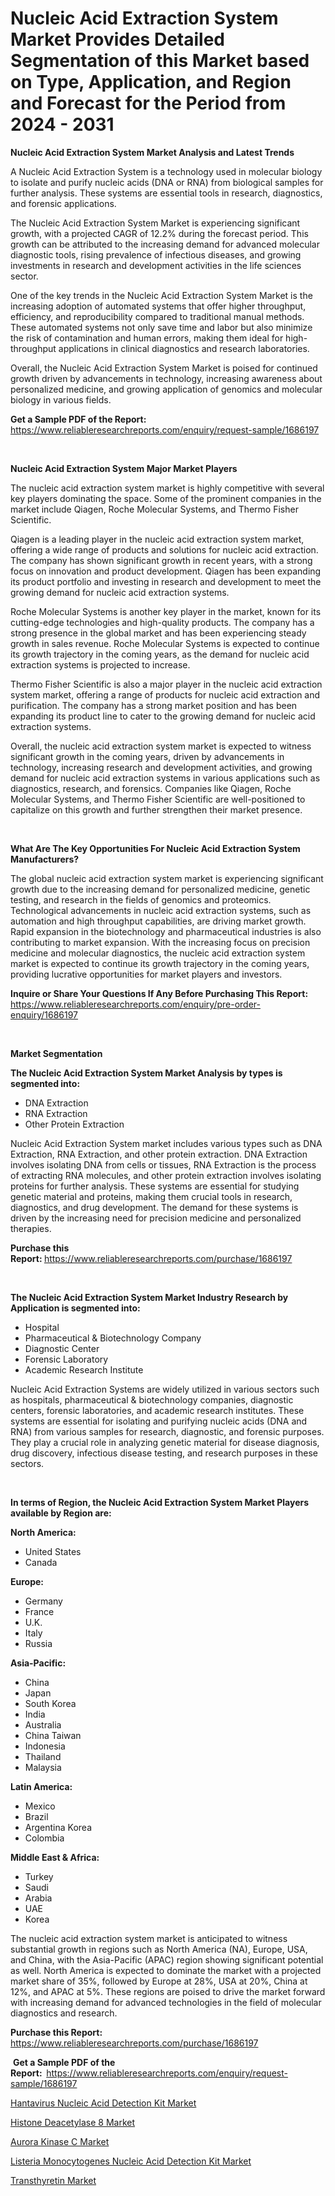 <p><h1>Nucleic Acid Extraction System Market Provides Detailed Segmentation of this Market based on Type, Application, and Region and Forecast for the Period from 2024 - 2031</h1></p><p><strong>Nucleic Acid Extraction System Market Analysis and Latest Trends</strong></p>
<p><p>A Nucleic Acid Extraction System is a technology used in molecular biology to isolate and purify nucleic acids (DNA or RNA) from biological samples for further analysis. These systems are essential tools in research, diagnostics, and forensic applications.</p><p>The Nucleic Acid Extraction System Market is experiencing significant growth, with a projected CAGR of 12.2% during the forecast period. This growth can be attributed to the increasing demand for advanced molecular diagnostic tools, rising prevalence of infectious diseases, and growing investments in research and development activities in the life sciences sector.</p><p>One of the key trends in the Nucleic Acid Extraction System Market is the increasing adoption of automated systems that offer higher throughput, efficiency, and reproducibility compared to traditional manual methods. These automated systems not only save time and labor but also minimize the risk of contamination and human errors, making them ideal for high-throughput applications in clinical diagnostics and research laboratories.</p><p>Overall, the Nucleic Acid Extraction System Market is poised for continued growth driven by advancements in technology, increasing awareness about personalized medicine, and growing application of genomics and molecular biology in various fields.</p></p>
<p><strong>Get a Sample PDF of the Report:&nbsp;</strong> <a href="https://www.reliableresearchreports.com/enquiry/request-sample/1686197">https://www.reliableresearchreports.com/enquiry/request-sample/1686197</a></p>
<p>&nbsp;</p>
<p><strong>Nucleic Acid Extraction System Major Market Players</strong></p>
<p><p>The nucleic acid extraction system market is highly competitive with several key players dominating the space. Some of the prominent companies in the market include Qiagen, Roche Molecular Systems, and Thermo Fisher Scientific.</p><p>Qiagen is a leading player in the nucleic acid extraction system market, offering a wide range of products and solutions for nucleic acid extraction. The company has shown significant growth in recent years, with a strong focus on innovation and product development. Qiagen has been expanding its product portfolio and investing in research and development to meet the growing demand for nucleic acid extraction systems.</p><p>Roche Molecular Systems is another key player in the market, known for its cutting-edge technologies and high-quality products. The company has a strong presence in the global market and has been experiencing steady growth in sales revenue. Roche Molecular Systems is expected to continue its growth trajectory in the coming years, as the demand for nucleic acid extraction systems is projected to increase.</p><p>Thermo Fisher Scientific is also a major player in the nucleic acid extraction system market, offering a range of products for nucleic acid extraction and purification. The company has a strong market position and has been expanding its product line to cater to the growing demand for nucleic acid extraction systems.</p><p>Overall, the nucleic acid extraction system market is expected to witness significant growth in the coming years, driven by advancements in technology, increasing research and development activities, and growing demand for nucleic acid extraction systems in various applications such as diagnostics, research, and forensics. Companies like Qiagen, Roche Molecular Systems, and Thermo Fisher Scientific are well-positioned to capitalize on this growth and further strengthen their market presence.</p></p>
<p>&nbsp;</p>
<p><strong>What Are The Key Opportunities For Nucleic Acid Extraction System Manufacturers?</strong></p>
<p><p>The global nucleic acid extraction system market is experiencing significant growth due to the increasing demand for personalized medicine, genetic testing, and research in the fields of genomics and proteomics. Technological advancements in nucleic acid extraction systems, such as automation and high throughput capabilities, are driving market growth. Rapid expansion in the biotechnology and pharmaceutical industries is also contributing to market expansion. With the increasing focus on precision medicine and molecular diagnostics, the nucleic acid extraction system market is expected to continue its growth trajectory in the coming years, providing lucrative opportunities for market players and investors.</p></p>
<p><strong>Inquire or Share Your Questions If Any Before Purchasing This Report:</strong> <a href="https://www.reliableresearchreports.com/enquiry/pre-order-enquiry/1686197">https://www.reliableresearchreports.com/enquiry/pre-order-enquiry/1686197</a></p>
<p>&nbsp;</p>
<p><strong>Market Segmentation</strong></p>
<p><strong>The Nucleic Acid Extraction System Market Analysis by types is segmented into:</strong></p>
<p><ul><li>DNA Extraction</li><li>RNA Extraction</li><li>Other Protein Extraction</li></ul></p>
<p><p>Nucleic Acid Extraction System market includes various types such as DNA Extraction, RNA Extraction, and other protein extraction. DNA Extraction involves isolating DNA from cells or tissues, RNA Extraction is the process of extracting RNA molecules, and other protein extraction involves isolating proteins for further analysis. These systems are essential for studying genetic material and proteins, making them crucial tools in research, diagnostics, and drug development. The demand for these systems is driven by the increasing need for precision medicine and personalized therapies.</p></p>
<p><strong>Purchase this Report:&nbsp;</strong><a href="https://www.reliableresearchreports.com/purchase/1686197">https://www.reliableresearchreports.com/purchase/1686197</a></p>
<p>&nbsp;</p>
<p><strong>The Nucleic Acid Extraction System Market Industry Research by Application is segmented into:</strong></p>
<p><ul><li>Hospital</li><li>Pharmaceutical & Biotechnology Company</li><li>Diagnostic Center</li><li>Forensic Laboratory</li><li>Academic Research Institute</li></ul></p>
<p><p>Nucleic Acid Extraction Systems are widely utilized in various sectors such as hospitals, pharmaceutical & biotechnology companies, diagnostic centers, forensic laboratories, and academic research institutes. These systems are essential for isolating and purifying nucleic acids (DNA and RNA) from various samples for research, diagnostic, and forensic purposes. They play a crucial role in analyzing genetic material for disease diagnosis, drug discovery, infectious disease testing, and research purposes in these sectors.</p></p>
<p>&nbsp;</p>
<p><strong>In terms of Region, the Nucleic Acid Extraction System Market Players available by Region are:</strong></p>
<p>
    <p> <strong> North America: </strong>
        <ul>
            <li>United States</li>
            <li>Canada</li>
        </ul>
        </p> 
    <p> <strong> Europe: </strong>
        <ul>
            <li>Germany</li>
            <li>France</li>
            <li>U.K.</li>
            <li>Italy</li>
            <li>Russia</li>
        </ul>
        </p> 
    <p> <strong> Asia-Pacific: </strong>
        <ul>
            <li>China</li>
            <li>Japan</li>
            <li>South Korea</li>
            <li>India</li>
            <li>Australia</li>
            <li>China Taiwan</li>
            <li>Indonesia</li>
            <li>Thailand</li>
            <li>Malaysia</li>
        </ul>
        </p> 
    <p> <strong> Latin America: </strong>
        <ul>
            <li>Mexico</li>
            <li>Brazil</li>
            <li>Argentina Korea</li>
            <li>Colombia</li>
        </ul>
        </p> 
    <p> <strong> Middle East & Africa: </strong>
        <ul>
            <li>Turkey</li>
            <li>Saudi</li>
            <li>Arabia</li>
            <li>UAE</li>
            <li>Korea</li>
        </ul>
    </p>
    </p>
<p><p>The nucleic acid extraction system market is anticipated to witness substantial growth in regions such as North America (NA), Europe, USA, and China, with the Asia-Pacific (APAC) region showing significant potential as well. North America is expected to dominate the market with a projected market share of 35%, followed by Europe at 28%, USA at 20%, China at 12%, and APAC at 5%. These regions are poised to drive the market forward with increasing demand for advanced technologies in the field of molecular diagnostics and research.</p></p>
<p><strong>Purchase this Report: </strong><a href="https://www.reliableresearchreports.com/purchase/1686197">https://www.reliableresearchreports.com/purchase/1686197</a></p>
<p>&nbsp;<strong>Get a Sample PDF of the Report:&nbsp;&nbsp;</strong><a href="https://www.reliableresearchreports.com/enquiry/request-sample/1686197">https://www.reliableresearchreports.com/enquiry/request-sample/1686197</a></p>
<p><strong></strong></p>
<p><p><a href="https://github.com/johnbach50/Market-Research-Report-List-2/blob/main/hantavirus-nucleic-acid-detection-kit-market.md">Hantavirus Nucleic Acid Detection Kit Market</a></p><p><a href="https://medium.com/@wyattconn1966/histone-deacetylase-8-market-report-reveals-the-latest-trends-and-growth-opportunities-of-this-1681db13103f">Histone Deacetylase 8 Market</a></p><p><a href="https://medium.com/@wyattconn1966/aurora-kinase-c-market-trends-forecast-and-competitive-analysis-to-2031-673029c6c45a">Aurora Kinase C Market</a></p><p><a href="https://github.com/lylyparadise/Market-Research-Report-List-2/blob/main/listeria-monocytogenes-nucleic-acid-detection-kit-market.md">Listeria Monocytogenes Nucleic Acid Detection Kit Market</a></p><p><a href="https://medium.com/@wyattconn1966/transthyretin-market-competitive-analysis-market-trends-and-forecast-to-2031-a6f381785d2a">Transthyretin Market</a></p></p>